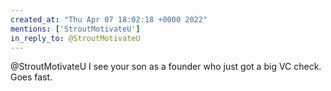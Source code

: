 ```yaml
---
created_at: "Thu Apr 07 18:02:18 +0000 2022"
mentions: ['StroutMotivateU']
in_reply_to: @StroutMotivateU
---
```


@StroutMotivateU I see your son as a founder who just got a big VC check. Goes fast.